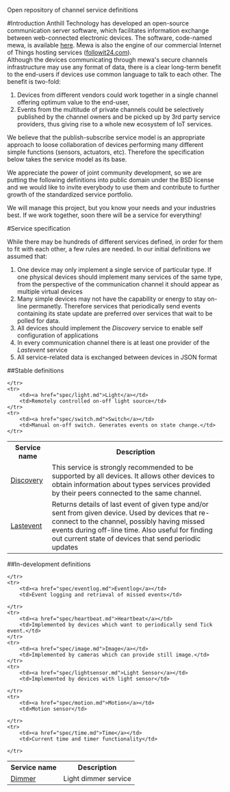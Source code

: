 Open repository of channel service definitions

#Introduction
Anthill Technology has developed an open-source communication server software, which facilitates information exchange between web-connected electronic devices. The software, code-named mewa, is available [here](https://github.com/AnthillTech/mewa). Mewa is also the engine of our commercial Internet of Things hosting services ([followit24.com](http://www.followit24.com)).  
Although the devices communicating through mewa's secure channels infrastructure may use any format of data, there is a clear long-term benefit to the end-users if devices use common language to talk to each other. The benefit is two-fold:  
1. Devices from different vendors could work together in a single channel offering optimum value to the end-user,  
2. Events from the multitude of private channels could be selectively published by the channel owners and be picked up by 3rd party service providers, thus giving rise to a whole new ecosystem of IoT services.  

We believe that the publish-subscribe service model is an appropriate approach to loose collaboration of devices performing many different simple functions (sensors, actuators, etc). Therefore the specification below takes the service model as its base.   

We appreciate the power of joint community development, so we are putting the following definitions into public domain under the BSD license and we would like to invite everybody to use them and contribute to further growth of the standardized service portfolio.  
  
We will manage this project, but you know your needs and your industries best. If we work together, soon there will be a service for everything!


#Service specification

While there may be hundreds of different services defined, in order for them to fit with each other, a few rules are needed. In our initial definitions we assumed that:   

1. One device may only implement a single service of particular type. If one physical devices should implement many services of the same type, from the perspective of the communication channel it should appear as multiple virtual devices  
2. Many simple devices may not have the capability or energy to stay on-line permanetly. Therefore services that periodically send events containing its state update are preferred over services that wait to be polled for data.  
3. All devices should implement the *Discovery* service to enable self configuration of applications  
4. In every communication channel there is at least one provider of the *Lastevent* service  
5. All service-related data is exchanged between devices in JSON format  

##Stable definitions

<table class="table table-bordered">
    <tr>
        <th>Service name</th>
        <th>Description</th>
    </tr>
    <tr>
        <td><a href="spec/discovery.md">Discovery</a></td>
        <td>This service is strongly recommended to be supported by all devices. It allows other devices to obtain information about types services provided by their peers connected to the same channel.</td>
    </tr>
    <tr>
        <td><a href="spec/lastevent.md">Lastevent</a></td>
        <td>Returns details of last event of given type and/or sent from given device. Used by devices that re-connect to the channel, possibly having missed events during off-line time. Also useful for finding out current state of devices that send periodic updates </td>
    
    </tr>
    <tr>
        <td><a href="spec/light.md">Light</a></td>
        <td>Remotely controlled on-off light source</td> 
    </tr>
    <tr>
        <td><a href="spec/switch.md">Switch</a></td>
        <td>Manual on-off switch. Generates events on state change.</td>
    </tr>

</table>


##In-development definitions


<table class="table table-bordered">
    <tr>
        <th>Service name</th>
        <th>Description</th>
    </tr>
    <tr>
        <td><a href="spec/dimmer.md">Dimmer</a></td>
        <td>Light dimmer service </td>
    
    </tr>
    <tr>
        <td><a href="spec/eventlog.md">Eventlog</a></td>
        <td>Event logging and retrieval of missed events</td>
    
    </tr>
    <tr>
        <td><a href="spec/heartbeat.md">Heartbeat</a></td>
        <td>Implemented by devices which want to periodically send Tick event.</td>
    </tr>
    <tr>
        <td><a href="spec/image.md">Image</a></td>
        <td>Implemented by cameras which can provide still image.</td>
    </tr>
    <tr>
        <td><a href="spec/lightsensor.md">Light Sensor</a></td>
        <td>Implemented by devices with light sensor</td>
    
    </tr>
    <tr>
        <td><a href="spec/motion.md">Motion</a></td>
        <td>Motion sensor</td>
    
    </tr>
    <tr>
        <td><a href="spec/time.md">Time</a></td>
        <td>Current time and timer functionality</td>
    
    </tr>


</table>








